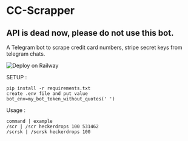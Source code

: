 # CC-Scrapper

## API is dead now, please do not use this bot.

A Telegram bot to scrape credit card numbers, stripe secret keys from telegram chats.

![Deploy on Railway](https://railway.app/template/FHw3cD?referralCode=zAEXW9)

SETUP :
```
pip install -r requirements.txt
create .env file and put value 
bot_env=my_bot_token_without_quotes(' ')
```

Usage :
```
command | example
/scr | /scr heckerdrops 100 531462
/scrsk | /scrsk heckerdrops 100
```
